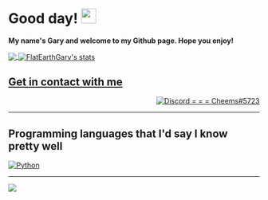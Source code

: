 # Good day! <img src="https://raw.githubusercontent.com/MartinHeinz/MartinHeinz/master/wave.gif" width="30px">
<b>My name's Gary and welcome to my Github page. Hope you enjoy!</b>

<a href="https://github.com/FlatEarthGary?tab=repositories">
  <img align="center" src="https://github-readme-stats.vercel.app/api/top-langs/?username=FlatEarthGary&langs_count=8&layout=compact&show_icons=true&title_color=fff&icon_color=79ff97&text_color=9f9f9f&bg_color=151515" />
</a>


<a href="https://github.com/FlatEarthGary">
  <img align="center" src="https://github-readme-stats.vercel.app/api?username=FlatEarthGary&show_icons=true&include_all_commits=true&show_icons=true&title_color=fff&icon_color=79ff97&text_color=9f9f9f&bg_color=151515" alt="FlatEarthGary's stats" 
</a>

## Get in contact with me

<div align='left' style="display: flex; justify-content: space-between;">
	<a href='#'>
	<img src=https://img.shields.io/badge/Discord-Cheems%235723-7289DA?style=for-the-badge&logo=discord&logoColor=7289DA&logoWidth=30&labelColor=000' alt='Discord = = = Cheems#5723'>
	</a>
</div>

<hr>

## Programming languages that I'd say I know pretty well

<div align='left' style="display: flex; justify-content: space-between;">
	<!-- Programming Languages. -->
	<a href='https://python.org'>
		<img src='https://img.shields.io/badge/code-python-F7DF1E?logo=python&logoWidth=30&labelColor=black&style=for-the-badge' alt='Python'>
	</a>
	&emsp;
	
</div>
<hr>

<img src="https://komarev.com/ghpvc/?username=FlatEarthGary&style=flat-square">

